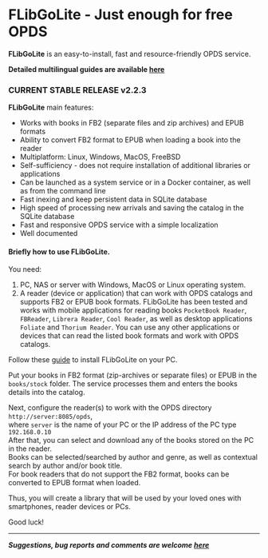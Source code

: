 FLibGoLite - Just enough for free OPDS 
===

__FLibGoLite__ is an easy-to-install, fast and resource-friendly OPDS service.  

__Detailed multilingual guides are available [here](https://vinser.github.io/flibgolite-docs/)__
### CURRENT STABLE RELEASE v2.2.3

__FLibGoLite__ main features:
- Works with books in FB2 (separate files and zip archives) and EPUB formats
- Ability to convert FB2 format to EPUB when loading a book into the reader
- Multiplatform: Linux, Windows, MacOS, FreeBSD
- Self-sufficiency - does not require installation of additional libraries or applications
- Can be launched as a system service or in a Docker container, as well as from the command line
- Fast inexing and keep persistent data in SQLite database
- High speed of processing new arrivals and saving the catalog in the SQLite database
- Fast and responsive OPDS service with a simple localization
- Well documented

#### Briefly how to use FLibGoLite.

You need:

1. PC, NAS or server with Windows, MacOS or Linux operating system.
2. A reader (device or application) that can work with OPDS catalogs and supports FB2 or EPUB book formats.
FLibGoLite has been tested and works with mobile applications for reading books `PocketBook Reader`, `FBReader`, `Librera Reader`, `Cool Reader`, as well as desktop applications `Foliate` and `Thorium Reader`. You can use any other applications or devices that can read the listed book formats and work with OPDS catalogs.

Follow these [guide](https://vinser.github.io/flibgolite-docs/en/docs/user-guide/) to install FLibGoLite on your PC.

Put your books in FB2 format (zip-archives or separate files) or EPUB in the `books/stock` folder. The service processes them and enters the books details into the catalog.

Next, configure the reader(s) to work with the OPDS directory `http://server:8085/opds`,  
where `server` is the name of your PC or the IP address of the PC type `192.168.0.10`  
After that, you can select and download any of the books stored on the PC in the reader.  
Books can be selected/searched by author and genre, as well as contextual search by author and/or book title.  
For book readers that do not support the FB2 format, books can be converted to EPUB format when loaded.

Thus, you will create a library that will be used by your loved ones with smartphones, reader devices or PCs.

Good luck!

---
___*Suggestions, bug reports and comments are welcome [here](https://github.com/vinser/flibgolite/issues)*___

   

